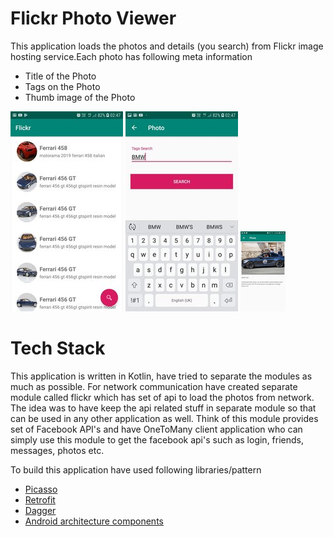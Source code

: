 # Flickr Photo Viewer
This application loads the photos and details (you search) from Flickr image hosting service.Each photo has following meta information

  - Title of the Photo
  - Tags on the Photo
  - Thumb image of the Photo
  
 ![Alt text](/screenshots/photo-list.jpg?raw=true "Photos") ![Alt text](/screenshots/photo-search.jpg?raw=true "Search") ![Alt text](/screenshots/photo-detail.jpg?raw=true "Phot Detail")
 
 
# Tech Stack
This application is written in Kotlin, have tried to separate the modules as much as possible. For network communication have created separate module called flickr which has set of api to load the photos from network. The idea was to have keep the api related stuff in separate module so that can be used in any other application as well. Think of this module provides set of Facebook API's and have OneToMany client application who can simply use this module to get the facebook api's such as login, friends, messages, photos etc.  

To build this application have used following libraries/pattern
- [Picasso](https://square.github.io/picasso/)
- [Retrofit](https://square.github.io/retrofit/)
- [Dagger](https://google.github.io/dagger/android.html)
- [Android architecture components](https://developer.android.com/topic/libraries/architecture)
